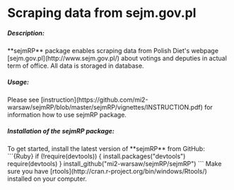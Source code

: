 Scraping data from sejm.gov.pl
==============================

<h5> Description: </h5>
**sejmRP** package enables scraping data from Polish Diet's webpage [sejm.gov.pl](http://www.sejm.gov.pl/)
about votings and deputies in actual term of office. All data is storaged in database.

<h5> Usage: </h5>
Please see [instruction](https://github.com/mi2-warsaw/sejmRP/blob/master/sejmRP/vignettes/INSTRUCTION.pdf) for information how to use sejmRP package.

<h5> Installation of the sejmRP package: </h5>
To get started, install the latest version of **sejmRP** from GitHub:
```{Ruby}
if (!require(devtools)) {
    install.packages("devtools")
    require(devtools)
}
install_github("mi2-warsaw/sejmRP/sejmRP")
```
Make sure you have [rtools](http://cran.r-project.org/bin/windows/Rtools/) installed on your computer.

